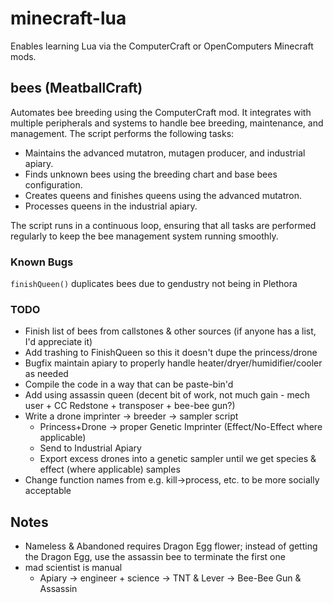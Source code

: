 # minecraft-lua

Enables learning Lua via the ComputerCraft or OpenComputers Minecraft mods.

## bees (MeatballCraft)

Automates bee breeding using the ComputerCraft mod. It integrates with multiple peripherals and systems to handle bee breeding, maintenance, and management. The script performs the following tasks:

- Maintains the advanced mutatron, mutagen producer, and industrial apiary.
- Finds unknown bees using the breeding chart and base bees configuration.
- Creates queens and finishes queens using the advanced mutatron.
- Processes queens in the industrial apiary.

The script runs in a continuous loop, ensuring that all tasks are performed regularly to keep the bee management system running smoothly.

### Known Bugs
`finishQueen()` duplicates bees due to gendustry not being in Plethora

### TODO
- Finish list of bees from callstones & other sources (if anyone has a list, I'd appreciate it)
- Add trashing to FinishQueen so this it doesn't dupe the princess/drone
- Bugfix maintain apiary to properly handle heater/dryer/humidifier/cooler as needed
- Compile the code in a way that can be paste-bin'd
- Add using assassin queen (decent bit of work, not much gain - mech user + CC Redstone + transposer + bee-bee gun?)
- Write a drone imprinter -> breeder -> sampler script
  - Princess+Drone -> proper Genetic Imprinter (Effect/No-Effect where applicable)
  - Send to Industrial Apiary
  - Export excess drones into a genetic sampler until we get species & effect (where applicable) samples
- Change function names from e.g. kill->process, etc. to be more socially acceptable

## Notes
- Nameless & Abandoned requires Dragon Egg flower; instead of getting the Dragon Egg, use the assassin bee to terminate the first one
- mad scientist is manual
  - Apiary -> engineer + science -> TNT & Lever -> Bee-Bee Gun & Assassin